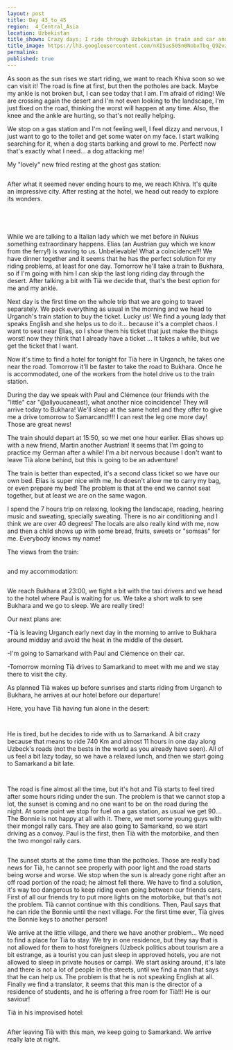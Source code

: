 ```yaml
---
layout: post
title: Day 43_to_45
region:  4_Central_Asia
location: Uzbekistan
title_shown: Crazy days; I ride through Uzbekistan in train and car and Tià sleeps in a student's residence
title_image: https://lh3.googleusercontent.com/nXISus505n0NobxTbq_Q9ZvzDSss6mWATsbgNbYekS752shzQTBbTm-t-Tn91aAMEVaSVbuLLUCc4GRCq-MmtWoXjHRmMXeZSu3abuePYHyr80JLO-eGNSK4PXQGrz7Ja2hAIO82u0umvK739J2pX0Xd18Rc2yy_z--8yNapgZjU3CEeQKxMwvjnEhoHc-V8FDPuPp3iWX4ggJXZbo-nuDOVYQoSfpN0Ki3bi-G-fK2-Lf8YI8G0mGX82U4rawbqp_6m4uTACZUFQcRbcGqwfD6Q_YaIoJMXqYZuGMHofJurfFlmbGWFp2cPNiwFIlq4eu0z0lT7Ke4A1EEvZMYqzY1bqdlrMtRR-jX4z1qEWgxiMGyFGOxaZKwfHgm8taJ0O_pT2MM79bqCrUz_qQUCt9d3Ok4TQvEpLGiUzzjOODZVLE3142dm_ixeYMzDc3rlZjwtM0U4W3bxc_koKQB082VLZjQMpBOlPqK3CmjFZrLBbkDYxKYQ5GYQf9eQbwbBr58Tl-w8sfYKJyOEQrfjge4qWJHg-cDVR2clByV-7Zjr3-aX2s0w2EnvKYZrhWlNOx9vJNhdTpCREhemlfhb56I9OYH-0fXtXgeMnhRaAjV7eLc99b_uFGJeFaHy5dtLcMdRqU5T2W5JLel4wHkb7hJO3sZvdv032UypX2MchO8OdYdPNhPqWDnX6h5FiiH_s9dALUW0o0hKpn-RfXQ=w669-h502-no
permalink: 
published: true
---
```


As soon as the sun rises we start riding, we want to reach Khiva soon so we can visit it! The road is fine at first, but then the potholes are back. Maybe my ankle is not broken but, I can see today that I am. I'm afraid of riding! We are crossing again the desert and I'm not even looking to the landscape, I'm just fixed on the road, thinking the worst will happen at any time. Also, the knee and the ankle are hurting, so that's not really helping.

We stop on a gas station and I'm not feeling well, I feel dizzy and nervous, I just want to go to the toilet and get some water on my face. I start walking searching for it, when a dog starts barking and growl to me. Perfect! now that's exactly what I need... a dog attacking me!

My "lovely" new fried resting at the ghost gas station:

<p><a
href="https://lh3.googleusercontent.com/08nProSmhStTc_e-NLkHUHQ59cOVYsVHdQMetS4v_CwpP_n41E-AeU5XfSDZdveE14JzSDvZkprAWwvO1wvSdVTjgKYr_K1OKDQ-FASe1kKj3utu2tCMlcWD8YVpfG1xQlvQUJCITUCOQ6DO0h6KmWYAt2KR7Fegbxe_jQ10RY_dIv27cuXByEPGev_kngvsSJsBBgzt0w3p2jFRkHl6HuAfHd1j5B5yE1vDozM77cMRiLL3K0w7R_mFFN4IyXX99UI05tUUBr3U-WpoYxIUYgGP71pkf9ZZIzyYgov45V-uxtiu3RtKAtGKEuKbqePY-KSERH_0tEOAapNWIdbKlGpPi0DOYPoDRQXbiAfssHN2l71wiLFes8CXlRRJ98n7Ym6xq4oLSbf8yWGY0xUNReEK0jMsxefU8_m_yaJPvqMzZAwyOMTFUN2bTx61wrazgZ98EHtBsw6TWNliJdgQxSymT4NCB_UcaaKsXFwxFWku8pG5DPlpLLtTr5iGJVSEZSN3sP93qNRHy32i2lM8REH-z_iAQoTTD82nW7GqUjf3mXUE0YM0YefjurXaZ6cnxoLZ3bpORMk7JniavWTiJBBa3t_-AwlBZemJeNqJNlogf4YTVX1JAKWcPIcUWZSqMgr6XOE1tvXWPpaL37N8s993BThJ_VwhHw=w840-h630-no"><img 
src="https://lh3.googleusercontent.com/08nProSmhStTc_e-NLkHUHQ59cOVYsVHdQMetS4v_CwpP_n41E-AeU5XfSDZdveE14JzSDvZkprAWwvO1wvSdVTjgKYr_K1OKDQ-FASe1kKj3utu2tCMlcWD8YVpfG1xQlvQUJCITUCOQ6DO0h6KmWYAt2KR7Fegbxe_jQ10RY_dIv27cuXByEPGev_kngvsSJsBBgzt0w3p2jFRkHl6HuAfHd1j5B5yE1vDozM77cMRiLL3K0w7R_mFFN4IyXX99UI05tUUBr3U-WpoYxIUYgGP71pkf9ZZIzyYgov45V-uxtiu3RtKAtGKEuKbqePY-KSERH_0tEOAapNWIdbKlGpPi0DOYPoDRQXbiAfssHN2l71wiLFes8CXlRRJ98n7Ym6xq4oLSbf8yWGY0xUNReEK0jMsxefU8_m_yaJPvqMzZAwyOMTFUN2bTx61wrazgZ98EHtBsw6TWNliJdgQxSymT4NCB_UcaaKsXFwxFWku8pG5DPlpLLtTr5iGJVSEZSN3sP93qNRHy32i2lM8REH-z_iAQoTTD82nW7GqUjf3mXUE0YM0YefjurXaZ6cnxoLZ3bpORMk7JniavWTiJBBa3t_-AwlBZemJeNqJNlogf4YTVX1JAKWcPIcUWZSqMgr6XOE1tvXWPpaL37N8s993BThJ_VwhHw=w840-h630-no" class="oversize" alt=""></a></p>

After what it seemed never ending hours to me, we reach Khiva. It's quite an impressive city. After resting at the hotel, we head out ready to explore its wonders.

<p><a
href="https://lh3.googleusercontent.com/n-lQyUWI85KaejowYAsFRVF6Yrm20jGZpYKWeU5xdo0lafB7sEBSKaLy1v7kM_FmBYIZlea64docgXoDHx7Wa7UV-phgH0Dz8eXeAgWhHEwhHdoXs7WSfHS6bO_syj46ycLgAuK_Uia3WEBQyl4tkjJC1gzdrDfpc3sMtMdjW0SvkdLQwEOKzLQ6CZ29uyPD-izjijGUADAoXVC69aIpgS7reCw3m7qBmCj8bkjFWnqJl-3qJOwnRFqWKaVRIA1Go2nJB75x2frRGHSoxVW1HE4_SUPx3Pl6uyTGeIJ0BdHaN9hZL5DwCQ4KSLB9rcOBl4PYtmmKDGrWTmoLsj4HlkvL5ez5G8YZcZx3edYaNdaPaNTHNYYgNOMD9TP7eQ_5JLtg0KVD3qT6STKjz8B2b7iZI9NhM_BOYcZCXzEWcxFltumCbH8yKUrMZpIXOCA1LW8ZetKiVkTh1n_qsv-MBOLv3XibBkF9FcxYlK4DtXGeUMV31LDDEv3zZ0pGSK71cREis33K3SFuja-LDXg2cwYuRBVgmSDTlRABY6ave8pVMNtyhySh4EoSMBaLCJjA7sKGQHu8igNzMxgixbA3UwuQW7pSQ41SXH55Y0Tp8eLW4CahRdKbx-Nxxjr56ykbqzw-kLmfPMnfCrS-TQN1qVFTADKVc3aDkA=w1051-h788-no"><img 
src="https://lh3.googleusercontent.com/n-lQyUWI85KaejowYAsFRVF6Yrm20jGZpYKWeU5xdo0lafB7sEBSKaLy1v7kM_FmBYIZlea64docgXoDHx7Wa7UV-phgH0Dz8eXeAgWhHEwhHdoXs7WSfHS6bO_syj46ycLgAuK_Uia3WEBQyl4tkjJC1gzdrDfpc3sMtMdjW0SvkdLQwEOKzLQ6CZ29uyPD-izjijGUADAoXVC69aIpgS7reCw3m7qBmCj8bkjFWnqJl-3qJOwnRFqWKaVRIA1Go2nJB75x2frRGHSoxVW1HE4_SUPx3Pl6uyTGeIJ0BdHaN9hZL5DwCQ4KSLB9rcOBl4PYtmmKDGrWTmoLsj4HlkvL5ez5G8YZcZx3edYaNdaPaNTHNYYgNOMD9TP7eQ_5JLtg0KVD3qT6STKjz8B2b7iZI9NhM_BOYcZCXzEWcxFltumCbH8yKUrMZpIXOCA1LW8ZetKiVkTh1n_qsv-MBOLv3XibBkF9FcxYlK4DtXGeUMV31LDDEv3zZ0pGSK71cREis33K3SFuja-LDXg2cwYuRBVgmSDTlRABY6ave8pVMNtyhySh4EoSMBaLCJjA7sKGQHu8igNzMxgixbA3UwuQW7pSQ41SXH55Y0Tp8eLW4CahRdKbx-Nxxjr56ykbqzw-kLmfPMnfCrS-TQN1qVFTADKVc3aDkA=w1051-h788-no" class="oversize" alt=""></a></p>

<p><a
href="https://lh3.googleusercontent.com/SM8R6MLc9Po4v8-mk9tbh3IWqCW-6-eQIwtmjseDKWeAEeyfBJ8x2Ws6kvuKhc46sEXnbpARit-14XuV4XehMDXNk2L6smKY3SPYEOPgbKJKOugg4CemGDSqfG9uXXJngk6EZGthmhD8J76xMcLPxtusRHmQpQskjGnjhjpHHeYaTp84TkrLDyd78JGBvViMB2rTFQixgUEeX9gsQeX409PcpHsl4rhXYYImAcs_Q2jUiIWKsmKBgVYUjJWLVXKCTgm7jNtZA5Y8xMvNA_TTPZRPSMkWLXOMQh_VQ54Hh1b3T7_3I1rrZi8bbLtxcu4pqx_JhEQz-C74t-cnTs_zCyQ0vyJAqdt5lga7RRN6T2yZfVql9kVXfegFOq3tujUhj1aFWPPHistPoR9ory3ZbTtAIiUMTD34kLGk8sXFZoliVL6HSZufJYknHLBHwb0FTaDB0qXFiRYrxTR3RZd3F5_dlVGF1D4hYsKFcV9UqAhcaaJOSQEsv2G-LKG7c_bs0v3hWAK9El4U_dJYPhd3TifsIcosxW28ouLTHBQP10prakofsVcss9-x6v4JqJeCHCp2_L4M2WNwUvo1O_k6DXtQD3yzpMxOp5kt7FJgAxr8cZHzRfm57quELsMGXfNDpcWfne28-kkJs5TqNZVjLvtMNO7m_3x45A=w840-h630-no"><img 
src="https://lh3.googleusercontent.com/SM8R6MLc9Po4v8-mk9tbh3IWqCW-6-eQIwtmjseDKWeAEeyfBJ8x2Ws6kvuKhc46sEXnbpARit-14XuV4XehMDXNk2L6smKY3SPYEOPgbKJKOugg4CemGDSqfG9uXXJngk6EZGthmhD8J76xMcLPxtusRHmQpQskjGnjhjpHHeYaTp84TkrLDyd78JGBvViMB2rTFQixgUEeX9gsQeX409PcpHsl4rhXYYImAcs_Q2jUiIWKsmKBgVYUjJWLVXKCTgm7jNtZA5Y8xMvNA_TTPZRPSMkWLXOMQh_VQ54Hh1b3T7_3I1rrZi8bbLtxcu4pqx_JhEQz-C74t-cnTs_zCyQ0vyJAqdt5lga7RRN6T2yZfVql9kVXfegFOq3tujUhj1aFWPPHistPoR9ory3ZbTtAIiUMTD34kLGk8sXFZoliVL6HSZufJYknHLBHwb0FTaDB0qXFiRYrxTR3RZd3F5_dlVGF1D4hYsKFcV9UqAhcaaJOSQEsv2G-LKG7c_bs0v3hWAK9El4U_dJYPhd3TifsIcosxW28ouLTHBQP10prakofsVcss9-x6v4JqJeCHCp2_L4M2WNwUvo1O_k6DXtQD3yzpMxOp5kt7FJgAxr8cZHzRfm57quELsMGXfNDpcWfne28-kkJs5TqNZVjLvtMNO7m_3x45A=w840-h630-no" class="oversize" alt=""></a></p>

<p><a
href="https://lh3.googleusercontent.com/jnWiyrdEeeZB5DkUSv1gXoL-jL7nlMsHqm-p9vAnpN6mLobeKn7MvkJoF-0urWLfIfvPTX6LlqCsp1i4jvXCGQidcs8Ux4Iwj9uKFjj1JGecVcd90usXCaT5fkCd9-5qCmWBR7EwPOf3iMPg3r8Wvq0TRE5MT_uzWJ8z42bsW5efXPSrF5CDGEEsD9FhLFvQ1ZcAl4QW5cuWzq-J_rOHqO3H_UuNnpkufbbCQGeYH7o95boQTDATPuGyQSThJtQy9NmpTfhR8eOpzUMsDwBfk34f3KFlE5g3vEudu3g0F-Gl_ofljMS0k7kDP0W92qfHCZrUXtRz0qGH4sZuJCJxtrFjL3C0hDBRmIK2e31gmj26EBy-SICoKq1KaTZmb85s6JQN741KE2rEvcA_X-zEZbaokIXLiMfg7Ck3SIUF3F0EjVW3nZZKB3GE8ndgwX0zRhALDGmGS9LTvKS5No2NOXwKems5bHt6LdgKkDlIDB0SyDMpVdtE9BmXqhTbisxaf_467rTC3RjpKWnglCkp7ZCG_4xNAa-OP8-BEzwpBcsz2Do0ckT8jJ8ogcD8ISO_1V8xXeuAvYZwRDMchnxP3cyBHSMuN6fizwC-9HL1OlaFvV9g5c3KM8rJ2G4XSu_qHeFBS4hrWA8P3N6WLvS4hqkqScoq_yWxFg=w1052-h789-no"><img 
src="https://lh3.googleusercontent.com/jnWiyrdEeeZB5DkUSv1gXoL-jL7nlMsHqm-p9vAnpN6mLobeKn7MvkJoF-0urWLfIfvPTX6LlqCsp1i4jvXCGQidcs8Ux4Iwj9uKFjj1JGecVcd90usXCaT5fkCd9-5qCmWBR7EwPOf3iMPg3r8Wvq0TRE5MT_uzWJ8z42bsW5efXPSrF5CDGEEsD9FhLFvQ1ZcAl4QW5cuWzq-J_rOHqO3H_UuNnpkufbbCQGeYH7o95boQTDATPuGyQSThJtQy9NmpTfhR8eOpzUMsDwBfk34f3KFlE5g3vEudu3g0F-Gl_ofljMS0k7kDP0W92qfHCZrUXtRz0qGH4sZuJCJxtrFjL3C0hDBRmIK2e31gmj26EBy-SICoKq1KaTZmb85s6JQN741KE2rEvcA_X-zEZbaokIXLiMfg7Ck3SIUF3F0EjVW3nZZKB3GE8ndgwX0zRhALDGmGS9LTvKS5No2NOXwKems5bHt6LdgKkDlIDB0SyDMpVdtE9BmXqhTbisxaf_467rTC3RjpKWnglCkp7ZCG_4xNAa-OP8-BEzwpBcsz2Do0ckT8jJ8ogcD8ISO_1V8xXeuAvYZwRDMchnxP3cyBHSMuN6fizwC-9HL1OlaFvV9g5c3KM8rJ2G4XSu_qHeFBS4hrWA8P3N6WLvS4hqkqScoq_yWxFg=w1052-h789-no" class="oversize" alt=""></a></p>

<p><a
href="https://lh3.googleusercontent.com/nH_OfoXyoGjdLGaapp6V5xQ4PJI2ZetaJESHdmztl_sjfuzQo1rKy0fQ4VS_d2kUHtwji_D9Y24dD7oUSiSs6iFJj7s1CP3A277V0s5bjNgIHbd3PMddPGlxg3MFvbUMfwPJO5OJw-axOUiMQEEZMZ163wAlcN7t1v6k6WTd6FCohAFNIXNnTQTRgfKSYScM_gFTuH4wo_pGvLrj9prYW4MjUcKLDVJ8IXbx1P9cRd4Wzau3iHBeH2o04xYYV97fDGLz7YTvBch7HldmnsKLrpMTw6qfFnYdpQemV9RoNri4iSv6KHgYn901cyddxaUTxH4Ym7W7ieoiwHvauGvzBIyuU9KdRWKC_9uzJV4cK9X8ihJqDEK5_VGLBeHWAaNTdzJI6zCfWQgP38F_gxm6qIMiQjV1dHOk9RScCQ7i5EIk_vdBJPRf8V6k2kpm9rawnywoqx8uhFhyN0WYVU7QDgLkTeilUrDzoRITQCyaLEPhMaBJffK7Eeyr8_8yfOfa1igOYxlDmHG3HsInr4QPtQU1oN6QhASDTnU8zvoMH7pmvjIMi7YTPagv5MFoPlc8w3SxWalYTHHdK_ZEPRJT3mZUhMUpOesuY2erj-3ddX5HAo7VZ0FFJcAXfgkqF0bpc1I-dmDJgj7c7Rb1Ukbvr7fdNPT8w_-SGA=w1052-h789-no"><img 
src="https://lh3.googleusercontent.com/nH_OfoXyoGjdLGaapp6V5xQ4PJI2ZetaJESHdmztl_sjfuzQo1rKy0fQ4VS_d2kUHtwji_D9Y24dD7oUSiSs6iFJj7s1CP3A277V0s5bjNgIHbd3PMddPGlxg3MFvbUMfwPJO5OJw-axOUiMQEEZMZ163wAlcN7t1v6k6WTd6FCohAFNIXNnTQTRgfKSYScM_gFTuH4wo_pGvLrj9prYW4MjUcKLDVJ8IXbx1P9cRd4Wzau3iHBeH2o04xYYV97fDGLz7YTvBch7HldmnsKLrpMTw6qfFnYdpQemV9RoNri4iSv6KHgYn901cyddxaUTxH4Ym7W7ieoiwHvauGvzBIyuU9KdRWKC_9uzJV4cK9X8ihJqDEK5_VGLBeHWAaNTdzJI6zCfWQgP38F_gxm6qIMiQjV1dHOk9RScCQ7i5EIk_vdBJPRf8V6k2kpm9rawnywoqx8uhFhyN0WYVU7QDgLkTeilUrDzoRITQCyaLEPhMaBJffK7Eeyr8_8yfOfa1igOYxlDmHG3HsInr4QPtQU1oN6QhASDTnU8zvoMH7pmvjIMi7YTPagv5MFoPlc8w3SxWalYTHHdK_ZEPRJT3mZUhMUpOesuY2erj-3ddX5HAo7VZ0FFJcAXfgkqF0bpc1I-dmDJgj7c7Rb1Ukbvr7fdNPT8w_-SGA=w1052-h789-no" class="oversize" alt=""></a></p>

While we are talking to a Italian lady which we met before in Nukus something extraordinary happens. Elias (an Austrian guy which we know from the ferry!) is waving to us. Unbelievable! What a coincidence!!! We have dinner together and it seems that he has the perfect solution for my riding problems, at least for one day. Tomorrow he'll take a train to Bukhara, so if I'm going with him I can skip the last long riding day through the desert. After talking a bit with Tià we decide that, that's the best option for me and my ankle.

Next day is the first time on the whole trip that we are going to travel separately. We pack everything as usual in the morning and we head to Urganch's train station to buy the ticket. Lucky us! We find a young lady that speaks English and she helps us to do it... because it's a complet chaos. I want to seat near Elias, so I show them his ticket that just make the things worst! now they think that I already have a ticket ... It takes a while, but we get the ticket that I want.

Now it's time to find a hotel for tonight for Tià here in Urganch, he takes one near the road. Tomorrow it'll be faster to take the road to Bukhara. Once he is accommodated, one of the workers from the hotel drive us to the train station.

During the day we speak with Paul and Clémence (our friends with the "little" car "@allyoucaneast), what another nice coincidence! They will arrive today to Bukhara! We'll sleep at the same hotel and they offer to give me a drive tomorrow to Samarcand!!!! I can rest the leg one more day! Those are great news!

The train should depart at 15:50, so we met one hour earlier. Elias shows up with a new friend, Martin another Austrian! It seems that I'm going to practice my German after a while! I'm a bit nervous because I don't want to leave Tià alone behind, but this is going to be an adventure!

The train is better than expected, it's a second class ticket so we have our own bed. Elias is super nice with me, he doesn't allow me to carry my bag, or even prepare my bed! The problem is that at the end we cannot seat together, but at least we are on the same wagon.

I spend the 7 hours trip on relaxing, looking the landscape, reading, hearing music and sweating, specially sweating. There is no air conditioning and I think we are over 40 degrees! The locals are also really kind with me, now and then a child shows up with some bread, fruits, sweets or "somsas" for me. Everybody knows my name!

The views from the train:

<p><a
href="https://lh3.googleusercontent.com/vAuaCohb8tU63CsYOumCdgc3Id2bxUb57yIaLfr6IfpRk9kOfsXSeQpWxHgwL9c0B2GQLeTlpdP0dWNNe0SyY6yxp2anrdxVky3u4aiPvBv8YdoHQy9OCfN2jAzc_gEezp8HKFXjrmuLnbnFUbv0tjKePnsfeBKIZZIlzHbkTpDbT3uSZ3FSIjoyDY2NZC_ZjaafkyWxEGYzLqUabGu4OOX93gadI6M9D86LwnNykLXM7Z32X93vPYJKF4PD9AB1n1IulEDLjVLZ-4SlV68WS7nvE5_fV0Wg2Ax4PkVhJuBgb2_YPOSu3pVCVIDgIXQRiCdCL0X4dwBSQ5iJkdvf6496P3zoBysdLLgY66Xr1Yzu2wqsB8sAmCKd6MhXFol_FYihvlP67ZTCnV7vPuVOUVlYe3OzM7u67k4DgjgybKnm3kNeiMJPB_LL0EBMkUHvyBqkc53QEBnCIXNVBQcQ3i-6NvguvARW64T_KIYRmhFPSaKoFEX6wtpzek1-OErJXvVvzZqh1OCubq1S9LKr8WpqV6674R_sl5bZaFhNtoCgAwAvcAxKkO35bDpVKg6xsPUbx9ngByU1CkEz7T7wQJFHmPKNIkVQba63OvratnEImIXPfQD31MfIWYW9pAK-5VmM4vwY_VtZxGKZzI1cMqbTUPHz8Cf1NQ=w840-h630-no"><img 
src="https://lh3.googleusercontent.com/vAuaCohb8tU63CsYOumCdgc3Id2bxUb57yIaLfr6IfpRk9kOfsXSeQpWxHgwL9c0B2GQLeTlpdP0dWNNe0SyY6yxp2anrdxVky3u4aiPvBv8YdoHQy9OCfN2jAzc_gEezp8HKFXjrmuLnbnFUbv0tjKePnsfeBKIZZIlzHbkTpDbT3uSZ3FSIjoyDY2NZC_ZjaafkyWxEGYzLqUabGu4OOX93gadI6M9D86LwnNykLXM7Z32X93vPYJKF4PD9AB1n1IulEDLjVLZ-4SlV68WS7nvE5_fV0Wg2Ax4PkVhJuBgb2_YPOSu3pVCVIDgIXQRiCdCL0X4dwBSQ5iJkdvf6496P3zoBysdLLgY66Xr1Yzu2wqsB8sAmCKd6MhXFol_FYihvlP67ZTCnV7vPuVOUVlYe3OzM7u67k4DgjgybKnm3kNeiMJPB_LL0EBMkUHvyBqkc53QEBnCIXNVBQcQ3i-6NvguvARW64T_KIYRmhFPSaKoFEX6wtpzek1-OErJXvVvzZqh1OCubq1S9LKr8WpqV6674R_sl5bZaFhNtoCgAwAvcAxKkO35bDpVKg6xsPUbx9ngByU1CkEz7T7wQJFHmPKNIkVQba63OvratnEImIXPfQD31MfIWYW9pAK-5VmM4vwY_VtZxGKZzI1cMqbTUPHz8Cf1NQ=w840-h630-no" class="oversize" alt=""></a></p>

and my accommodation:

<p><a
href="https://lh3.googleusercontent.com/PWvgnXuNp-MabTt9iewmdfS-mqhgSjPLY5W2592-5pXyWiX2FqcXKbGwd2uaTPTGjn37o4TN37Zs_mUi2iCmXW4BtrdEqgpViEsvQck1PYOplLbiQTTjKxM1HGdvzSytDlIiw0LlORR9vJngeplFBoAVWWalGCf5NB-EfiPXeBnKQ_PN_mM_ylCj2wjH3nU8r2LGl4Tufvcr9-xXLotiBy2_lUQAQybx2L3VNRLyPHkJyIgIWnyvPbwfQyAparFzK9y9EqSZCsF7pC2sS7OzI1mMBqmPAaj1e7NNcoI3UjWhUTC4qpk2bZvN5RSO40nKXXllw6JogJJEzPwWqJ7CQp8-zJoNuhED79Lb0icbfkxUxNeoo4BoxwWRk_7effKQT4_L3vcoo3_4LyaFaiZHibImR4V5t4uOJIdxCbwOk9BrsN7UE2aPXuyrpDDGURdxb_B5aMLv0T5f-pE7QJyyhzQuwkjXkGVFJwv05eGi0d27famvAOWUMhs4NngCM0WBCAHzrVGXic4fjyJ1c8WSf-fahc1dQ5YjHDddON9Hb050BxaQcGHD3hOmhT_ccK66_QTZn2bxVrtEYA7wi2zp4JrEryvAcVFQyTHlOXdPTQMB_O8rsYUrhuVxFA-LZkBjC-mhvBo7eW69sqAxtdj-w-WNtUBIIc5gig=w592-h789-no"><img 
src="https://lh3.googleusercontent.com/PWvgnXuNp-MabTt9iewmdfS-mqhgSjPLY5W2592-5pXyWiX2FqcXKbGwd2uaTPTGjn37o4TN37Zs_mUi2iCmXW4BtrdEqgpViEsvQck1PYOplLbiQTTjKxM1HGdvzSytDlIiw0LlORR9vJngeplFBoAVWWalGCf5NB-EfiPXeBnKQ_PN_mM_ylCj2wjH3nU8r2LGl4Tufvcr9-xXLotiBy2_lUQAQybx2L3VNRLyPHkJyIgIWnyvPbwfQyAparFzK9y9EqSZCsF7pC2sS7OzI1mMBqmPAaj1e7NNcoI3UjWhUTC4qpk2bZvN5RSO40nKXXllw6JogJJEzPwWqJ7CQp8-zJoNuhED79Lb0icbfkxUxNeoo4BoxwWRk_7effKQT4_L3vcoo3_4LyaFaiZHibImR4V5t4uOJIdxCbwOk9BrsN7UE2aPXuyrpDDGURdxb_B5aMLv0T5f-pE7QJyyhzQuwkjXkGVFJwv05eGi0d27famvAOWUMhs4NngCM0WBCAHzrVGXic4fjyJ1c8WSf-fahc1dQ5YjHDddON9Hb050BxaQcGHD3hOmhT_ccK66_QTZn2bxVrtEYA7wi2zp4JrEryvAcVFQyTHlOXdPTQMB_O8rsYUrhuVxFA-LZkBjC-mhvBo7eW69sqAxtdj-w-WNtUBIIc5gig=w592-h789-no" class="oversize" alt=""></a></p>

We reach Bukhara at 23:00, we fight a bit with the taxi drivers and we head to the hotel where Paul is waiting for us. We take a short walk to see Bukhara and we go to sleep. We are really tired!

Our next plans are:

-Tià is leaving Urganch early next day in the morning to arrive to Bukhara around midday and avoid the heat in the middle of the desert.

-I'm going to Samarkand with Paul and Clémence on their car.

-Tomorrow morning Tià drives to Samarkand to meet with me and we stay there to visit the city.

As planned Tià wakes up before sunrises and starts riding from Urganch to Bukhara, he arrives at our hotel before our departure!

Here, you have Tià having fun alone in the desert:

<p><a
href="https://lh3.googleusercontent.com/grw-foAXIYpEZmAw5BS6t6FZafACKMQU_IiJMURPCjy2ivabx1VRGNTfhB053Di5EDIbKKKxKTsuyplc_4aXoiOKBuyvf2dbrtWjHU8cq47PoGq_2iXZykCNaJu3Y8L4Xz5fkSbEcyapgVJmTtNTWXNeZ4ZSSJT9U_1xZpE1vJHojgCN8OhijayJKjbGRLaYIwkhsLLVcmrGM7HtfxiA8qOmSJR-2gALnJCAuBcsXe9Lx4sWg-3E9WYvPudwt1obM6UBYX5pUmb56nGGjPdg3Fhckk-ebJ-wLTBPT3SvgjPr53wjKWuJz7pgJh0CA0uLXolCiXLWW91xE2epv6gvIOVqf97gJP3XAn_GxqadlaAb16eJKaCC-9Kf2ij0TzXIAjefugbQLaVNre7oFISLRQC-TEfTyzKBRXHjpR0_blSK954R12q8P2vGqcpTTkdX3OH-paFaHJZoAsl_IQqBRbc_U5d2f6g_tXTS_L5tx6U8JLlcuMwD4PBPUq1SbNl2POG2Pxlygg5LGdHFCbgjCzK1_gFGSbULW8_kwsM8CuXKSryEBzUxWhKBrnFGONZXzpj3EE5LQJWMoF5Yjz4YGa_0CAEP3lmLH1_nPsPCt7gvzPdxxM63i_kCAQ-OSW0klIEr75sVjfSS4YYIuAznMX3u2735jp5dfg=w1052-h789-no"><img 
src="https://lh3.googleusercontent.com/grw-foAXIYpEZmAw5BS6t6FZafACKMQU_IiJMURPCjy2ivabx1VRGNTfhB053Di5EDIbKKKxKTsuyplc_4aXoiOKBuyvf2dbrtWjHU8cq47PoGq_2iXZykCNaJu3Y8L4Xz5fkSbEcyapgVJmTtNTWXNeZ4ZSSJT9U_1xZpE1vJHojgCN8OhijayJKjbGRLaYIwkhsLLVcmrGM7HtfxiA8qOmSJR-2gALnJCAuBcsXe9Lx4sWg-3E9WYvPudwt1obM6UBYX5pUmb56nGGjPdg3Fhckk-ebJ-wLTBPT3SvgjPr53wjKWuJz7pgJh0CA0uLXolCiXLWW91xE2epv6gvIOVqf97gJP3XAn_GxqadlaAb16eJKaCC-9Kf2ij0TzXIAjefugbQLaVNre7oFISLRQC-TEfTyzKBRXHjpR0_blSK954R12q8P2vGqcpTTkdX3OH-paFaHJZoAsl_IQqBRbc_U5d2f6g_tXTS_L5tx6U8JLlcuMwD4PBPUq1SbNl2POG2Pxlygg5LGdHFCbgjCzK1_gFGSbULW8_kwsM8CuXKSryEBzUxWhKBrnFGONZXzpj3EE5LQJWMoF5Yjz4YGa_0CAEP3lmLH1_nPsPCt7gvzPdxxM63i_kCAQ-OSW0klIEr75sVjfSS4YYIuAznMX3u2735jp5dfg=w1052-h789-no" class="oversize" alt=""></a></p>

<p><a
href="https://lh3.googleusercontent.com/RIWa5b8Zv1DW3eOByYRyZhOvLSifo42JDqrz5zmIb_4C9fpq0xYlLV00EQ725K3csnaAn_DN-vjn_XFi3S1vSZtBQPoqKv5DEbGWOWXn8kyTtUdXQ-un-jWL1t--yBpNxi_H6cCTGZYpas0lK_QCz23JJkIS0Kgg8taFDlSE5hR2fWOKKpPDE02zkzUE8_RrJe3qWFaFNp1TfD22HaqNOkAIrKBJzgGl1CShskAsrn0UisA2KO6QN1eNrBpqR1Ge2-6YgfKAXtxSlOM2x5kwgB7t3qE_CQhJJ3P3JQV4R9yY3wLFPX4UCEiouWzlSYGQeLltxCim4PyWZDTGDZGyT4I2zx4dykFZzQYA_T4hZtEogqzdYueqSE0jmmIdfOTPUKInqNsHDUy_1YqabeJJJM_Gtf46DeNYdHpRqilutDdl98RaUZ101-br8h2lYLXpvcR4C2RUZa42vuVp1j2ZAavuePC4lxoNNdw9MGQNrK_TI5suFj-eFGB6UUfWPdMQluRdN6eqpW1scLHWNQ3C4tuTOS0qJk3lqhxhc8qm3Sj7RXpWp7Mwmh57GccYybZ5fhaTOE548Cwxum8ud-WSAEy0oWEfLbbkezeflJb06O1FjwSytfoNWA3cwIeaXEkIMpy4p_TyHh_8YLlnn5_EJymj6Br6gmuyQw=w840-h630-no"><img 
src="https://lh3.googleusercontent.com/RIWa5b8Zv1DW3eOByYRyZhOvLSifo42JDqrz5zmIb_4C9fpq0xYlLV00EQ725K3csnaAn_DN-vjn_XFi3S1vSZtBQPoqKv5DEbGWOWXn8kyTtUdXQ-un-jWL1t--yBpNxi_H6cCTGZYpas0lK_QCz23JJkIS0Kgg8taFDlSE5hR2fWOKKpPDE02zkzUE8_RrJe3qWFaFNp1TfD22HaqNOkAIrKBJzgGl1CShskAsrn0UisA2KO6QN1eNrBpqR1Ge2-6YgfKAXtxSlOM2x5kwgB7t3qE_CQhJJ3P3JQV4R9yY3wLFPX4UCEiouWzlSYGQeLltxCim4PyWZDTGDZGyT4I2zx4dykFZzQYA_T4hZtEogqzdYueqSE0jmmIdfOTPUKInqNsHDUy_1YqabeJJJM_Gtf46DeNYdHpRqilutDdl98RaUZ101-br8h2lYLXpvcR4C2RUZa42vuVp1j2ZAavuePC4lxoNNdw9MGQNrK_TI5suFj-eFGB6UUfWPdMQluRdN6eqpW1scLHWNQ3C4tuTOS0qJk3lqhxhc8qm3Sj7RXpWp7Mwmh57GccYybZ5fhaTOE548Cwxum8ud-WSAEy0oWEfLbbkezeflJb06O1FjwSytfoNWA3cwIeaXEkIMpy4p_TyHh_8YLlnn5_EJymj6Br6gmuyQw=w840-h630-no" class="oversize" alt=""></a></p>

He is tired, but he decides to ride with us to Samarkand. A bit crazy because that means to ride 740 Km and almost 11 hours in one day along Uzbeck's roads (not the bests in the world as you already have seen). All of us feel a bit lazy today, so we have a relaxed lunch, and then we start going to Samarkand a bit late.

<p><a
href="https://lh3.googleusercontent.com/WnocedwGIGW_8YmjnmstZbUSqhlSV2LKCtH1nfWaCKfwqKC1awAJOzmxws-zPKLGxAz9TkBryN0kfiPHxH7E3HyGkkW1wYr_9gT5A2CWot9TH7dKuXEwpTny1l6lODFbrz8Upg0zbfgSi0jeeBlrfdbdGV1lghXmxo8sYt7DuTqmzr_keJwAsJPOSKF4O9w34XC02PsIJA2YvPS2BAeXdLmOiN63qEjXSSctlOmcnxAUpYkdQBOTPwm0tZhXTK0booRfb1RYdyk3U286MfDtU2nNcdW2ETZFlHDB4ZAjaDv1is8bJqY_tpynjuBIv1PnbPemuqyPsYMa3iy244WkE-VmnEFtYvLd8s_Rl_2qDG1cp1c-IwM0Rse0DigWLx8VNy9hsSkm1m5xcBlW5393r-pfcpTMP4gpOVpRsV8PdDM5amL33W-ywI6t-PhczDhHsT4yiQKMVAnUn1P5gRCSQsk2rrqTTETAD3Zor7rFQKekPQNG3C9-JjQzPesrxN8pq0LuSSfF6w8jzXaKKeWz4VgALsqdCXZL2zwzE-YC-3JdUN0Gb7OJZ3vBoRXzbzHongdxsdduetFYgjtp9XNeEN3UzFY3Q-ZKpaJK2v9YLCnaQdE8AsP6v40n6TVWzg_LF-E5Q4mkJMDLz2PWt3EAPwI2h9FMZl65cA=w840-h630-no"><img 
src="https://lh3.googleusercontent.com/WnocedwGIGW_8YmjnmstZbUSqhlSV2LKCtH1nfWaCKfwqKC1awAJOzmxws-zPKLGxAz9TkBryN0kfiPHxH7E3HyGkkW1wYr_9gT5A2CWot9TH7dKuXEwpTny1l6lODFbrz8Upg0zbfgSi0jeeBlrfdbdGV1lghXmxo8sYt7DuTqmzr_keJwAsJPOSKF4O9w34XC02PsIJA2YvPS2BAeXdLmOiN63qEjXSSctlOmcnxAUpYkdQBOTPwm0tZhXTK0booRfb1RYdyk3U286MfDtU2nNcdW2ETZFlHDB4ZAjaDv1is8bJqY_tpynjuBIv1PnbPemuqyPsYMa3iy244WkE-VmnEFtYvLd8s_Rl_2qDG1cp1c-IwM0Rse0DigWLx8VNy9hsSkm1m5xcBlW5393r-pfcpTMP4gpOVpRsV8PdDM5amL33W-ywI6t-PhczDhHsT4yiQKMVAnUn1P5gRCSQsk2rrqTTETAD3Zor7rFQKekPQNG3C9-JjQzPesrxN8pq0LuSSfF6w8jzXaKKeWz4VgALsqdCXZL2zwzE-YC-3JdUN0Gb7OJZ3vBoRXzbzHongdxsdduetFYgjtp9XNeEN3UzFY3Q-ZKpaJK2v9YLCnaQdE8AsP6v40n6TVWzg_LF-E5Q4mkJMDLz2PWt3EAPwI2h9FMZl65cA=w840-h630-no" class="oversize" alt=""></a></p>

<p><a
href="https://lh3.googleusercontent.com/kA2e88Fcu3PHItqnkxGpOUuGm4SopmQtMqYFXdOZGtcPei6Z1aDrec4uXZlS6xJxB_n_llfzOeiRKhccqO0c6LYgnpMCCETYep_5OAAMDyDNuLOVuHC267klm0dJAK3lsNjNhs-YL1WvBAsIgpJPtD_F-zBug1FsMMRO5V7klenM9VC0xraI5meYEZUZBgjhTB4-THyJAyfB3PKMnUP0x0lYXxUuDINkB-wvz8KIoadupAj1r3W75jYmc_pqCnYCxLoLI5uZb5jno-D2nRip2oSM5Y6V2xIC5_HWsbHv-SpTkCVgfmtl6hickhUNujl300ExDqMIDxz86hakBOIKSnMqxtVpI9pbqnps_hMWoPHNnqNY61L3DtMAlP20RPORQyKExpBW_Ew3Ejaz5Y3ArtelItJ_XVs4RNfr73BeMqs6nn0cI4FqfAkHpdlzB7fv3Z44sP0HMt6pwtBzBZliOHfF3hwasEfIyWwpaLhHepHZwZXaWF7tvzeiy7MT5rfl5311xd5ihJpK-fpCLOM4sDJyGGaW-Ar0SjyDgsXOQF_sdV45pw5pA_zocHX8_82MVDH3S7I8_k6JRTFkbx980Prx2HnonB8QvmeeEJvoD08723qgr4ELP74FxZ5_IR_QdpU5ofbTRAaB9lKpKjf-tXVDJhgHHzuaog=w840-h630-no"><img 
src="https://lh3.googleusercontent.com/kA2e88Fcu3PHItqnkxGpOUuGm4SopmQtMqYFXdOZGtcPei6Z1aDrec4uXZlS6xJxB_n_llfzOeiRKhccqO0c6LYgnpMCCETYep_5OAAMDyDNuLOVuHC267klm0dJAK3lsNjNhs-YL1WvBAsIgpJPtD_F-zBug1FsMMRO5V7klenM9VC0xraI5meYEZUZBgjhTB4-THyJAyfB3PKMnUP0x0lYXxUuDINkB-wvz8KIoadupAj1r3W75jYmc_pqCnYCxLoLI5uZb5jno-D2nRip2oSM5Y6V2xIC5_HWsbHv-SpTkCVgfmtl6hickhUNujl300ExDqMIDxz86hakBOIKSnMqxtVpI9pbqnps_hMWoPHNnqNY61L3DtMAlP20RPORQyKExpBW_Ew3Ejaz5Y3ArtelItJ_XVs4RNfr73BeMqs6nn0cI4FqfAkHpdlzB7fv3Z44sP0HMt6pwtBzBZliOHfF3hwasEfIyWwpaLhHepHZwZXaWF7tvzeiy7MT5rfl5311xd5ihJpK-fpCLOM4sDJyGGaW-Ar0SjyDgsXOQF_sdV45pw5pA_zocHX8_82MVDH3S7I8_k6JRTFkbx980Prx2HnonB8QvmeeEJvoD08723qgr4ELP74FxZ5_IR_QdpU5ofbTRAaB9lKpKjf-tXVDJhgHHzuaog=w840-h630-no" class="oversize" alt=""></a></p>

The road is fine almost all the time, but it's hot and Tià starts to feel tired after some hours riding under the sun. The problem is that we cannot stop a lot, the sunset is coming and no one want to be on the road during the night. At some point we stop for fuel on a gas station, as usual we get 90... The Bonnie is not happy at all with it. There, we met some young guys with their mongol rally cars. They are also going to Samarkand, so we start driving as a convoy. Paul is the first, then Tià with the motorbike, and then the two mongol rally cars.

<p><a
href="https://lh3.googleusercontent.com/bpto5T3QfLjQIY2ocj3X1mYqftTR57YIhlNtFljUMG-PEf-mXe_n5vBIenZBb-X_SYpZkDrxhncIJO-pxkNXPUTpsSVtVIhdWJlmWWM722SjibkIlmPFzcQH3lBgzz8M2sphAZ5GO2V7JJRRb9gd2ttekvs8KLS2vib9iv18Oh_x9iBPuF4PTlphy_WE6b7a-V1wlQYTBPnUn1nSvvuykVAUxQWwptsh40pwg60FOSFwSN6V2SntN5lL8a5EqiG8_cKImPIPH1OptDY2Ap3ezvTCbqXvjaSO6Vk2jf-fThviv3MFzgnPNqADMgqxdhKMmo7pke71dFX2v6BuzdVfuWOM7Tui6s4Xqp7xgoO5otrC34jIVf1OqyGEsw7NTMs--5SfFykV94d0NshmFwFMVfYf36VUIydAebAPMsC3trjV1-ci_KFClMiOjBhtvVqGoeUxwZ-spKvWbn_6I69xn2y9ojbE5rXR__sGzsLGpQzylz6Gt_lEr7y9P7N68RO7mVL3qe7_-Pbghd0xrvd-ZVmRxznX8F9LO7EdnPaxdimIw1RV0tOOwMn35HhanfXM11zz8pZ2PyaYqo4ItcgXlZ3INLqTpHASzK_9jH_25hTL6Kj3LZyxUCx5G3LVMXQ2L-AIuaZSI_qKlt4qNIKZanD-OHcm2sBIPA=w1052-h789-no"><img 
src="https://lh3.googleusercontent.com/bpto5T3QfLjQIY2ocj3X1mYqftTR57YIhlNtFljUMG-PEf-mXe_n5vBIenZBb-X_SYpZkDrxhncIJO-pxkNXPUTpsSVtVIhdWJlmWWM722SjibkIlmPFzcQH3lBgzz8M2sphAZ5GO2V7JJRRb9gd2ttekvs8KLS2vib9iv18Oh_x9iBPuF4PTlphy_WE6b7a-V1wlQYTBPnUn1nSvvuykVAUxQWwptsh40pwg60FOSFwSN6V2SntN5lL8a5EqiG8_cKImPIPH1OptDY2Ap3ezvTCbqXvjaSO6Vk2jf-fThviv3MFzgnPNqADMgqxdhKMmo7pke71dFX2v6BuzdVfuWOM7Tui6s4Xqp7xgoO5otrC34jIVf1OqyGEsw7NTMs--5SfFykV94d0NshmFwFMVfYf36VUIydAebAPMsC3trjV1-ci_KFClMiOjBhtvVqGoeUxwZ-spKvWbn_6I69xn2y9ojbE5rXR__sGzsLGpQzylz6Gt_lEr7y9P7N68RO7mVL3qe7_-Pbghd0xrvd-ZVmRxznX8F9LO7EdnPaxdimIw1RV0tOOwMn35HhanfXM11zz8pZ2PyaYqo4ItcgXlZ3INLqTpHASzK_9jH_25hTL6Kj3LZyxUCx5G3LVMXQ2L-AIuaZSI_qKlt4qNIKZanD-OHcm2sBIPA=w1052-h789-no" class="oversize" alt=""></a></p>

The sunset starts at the same time than the potholes. Those are really bad news for Tià, he cannot see properly with poor light and the road starts being worse and worse. We stop when the sun is already gone right after an off road portion of the road; he almost fell there. We have to find a solution, it's way too dangerous to keep riding even going between our friends cars. First of all our friends try to put more lights on the motorbike, but that's not the problem. Tià cannot continue with this conditions. Then, Paul says that he can ride the Bonnie until the next village. For the first time ever, Tià gives the Bonnie keys to another person!

We arrive at the little village, and there we have another problem... We need to find a place for Tià to stay. We try in one residence, but they say that is not allowed for them to host foreigners (Uzbeck politics about tourism are a bit estrange, as a tourist you can just sleep in approved hotels, you are not allowed to sleep in private houses or camp). We start asking around, it's late and there is not a lot of people in the streets, until we find a man that says that he can help us. The problem is that he is not speaking English at all. Finally we find a translator, it seems that this man is the director of a residence of students, and he is offering a free room for Tià!!! He is our saviour!

Tià in his improvised hotel:

<p><a
href="https://lh3.googleusercontent.com/xPHHxpAacg5NjjqGlQMTFQUQ-9Z3vO1Bb_yTzkShnljjb5mNjNcte__eZcHA1YDaOIaOehOQSTkCRCkNfHF7_48dx3FXeLlCWpXCiM8hBv9gWGl_-0uK84O7IFTbGj0gYRKVUW7XgDkibkcFxxO6lwJA4GuJVx5Xj_jPGJXCsHyULWVzWcR2TtwPWUcPN54cSf9pafIQz__jG3IcYmzcIK9pCWAZSq1DU-1sDg15fBNCzx-RNAj_dh92K6PIdUDXzn8UXRv_HNfP1H6TjBgN3GPHVaBQf6YCjnJBh4QSgUJUD0gLXMLptfboEDn0qQ_43K7omt2pMqz-9O3u3hdTuafTIUc6aZw424ocpltI8gfD_vhLMMj4d9nY7_ROvI-47gmxMG-onlJQ82Hc9K3i0cpTdtxj1obNUcAVhAeFUITPiFCOyIUEVlRuVAJrJuQ1IgHb4u5_DOSOg-r2ql1AdCDB90hIb2sPehmAH7OTIkiHrM_bGUztxVuVKM3JTnHzmVPOuJa728rZT8SuGyndN1Tf6Twd_45y62GQDitNl39qUwBP8UYAHv_b-nLoKp1ut-XDMRPKIv9tvxq6X2Bew1hFkh9NK6cTmPQcy9DWl3BxZ2GUcmA5k1xmO0kKyZcl-YOuhBqxRc2fKPK0iEB9g1UfqMPvFBqS5A=w1052-h789-no"><img 
src="https://lh3.googleusercontent.com/xPHHxpAacg5NjjqGlQMTFQUQ-9Z3vO1Bb_yTzkShnljjb5mNjNcte__eZcHA1YDaOIaOehOQSTkCRCkNfHF7_48dx3FXeLlCWpXCiM8hBv9gWGl_-0uK84O7IFTbGj0gYRKVUW7XgDkibkcFxxO6lwJA4GuJVx5Xj_jPGJXCsHyULWVzWcR2TtwPWUcPN54cSf9pafIQz__jG3IcYmzcIK9pCWAZSq1DU-1sDg15fBNCzx-RNAj_dh92K6PIdUDXzn8UXRv_HNfP1H6TjBgN3GPHVaBQf6YCjnJBh4QSgUJUD0gLXMLptfboEDn0qQ_43K7omt2pMqz-9O3u3hdTuafTIUc6aZw424ocpltI8gfD_vhLMMj4d9nY7_ROvI-47gmxMG-onlJQ82Hc9K3i0cpTdtxj1obNUcAVhAeFUITPiFCOyIUEVlRuVAJrJuQ1IgHb4u5_DOSOg-r2ql1AdCDB90hIb2sPehmAH7OTIkiHrM_bGUztxVuVKM3JTnHzmVPOuJa728rZT8SuGyndN1Tf6Twd_45y62GQDitNl39qUwBP8UYAHv_b-nLoKp1ut-XDMRPKIv9tvxq6X2Bew1hFkh9NK6cTmPQcy9DWl3BxZ2GUcmA5k1xmO0kKyZcl-YOuhBqxRc2fKPK0iEB9g1UfqMPvFBqS5A=w1052-h789-no" class="oversize" alt=""></a></p>

After leaving Tià with this man, we keep going to Samarkand. We arrive really late at night.